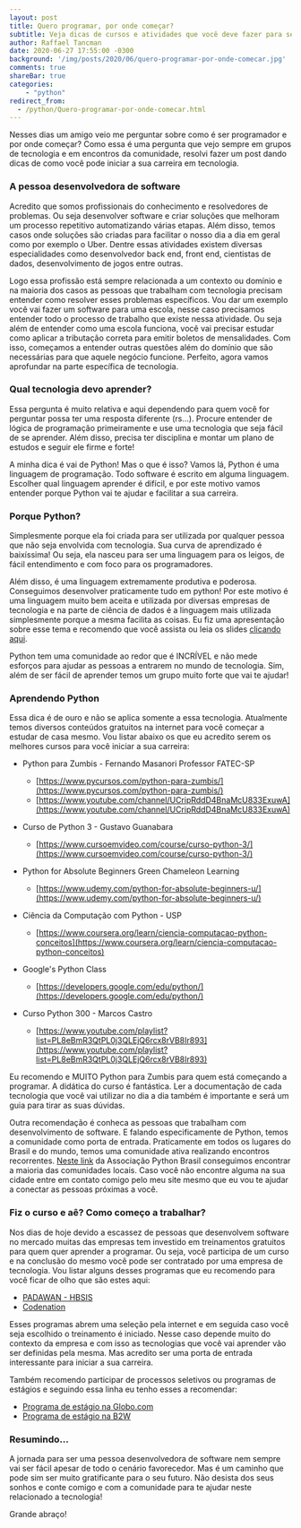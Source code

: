 ```yaml
---
layout: post
title: Quero programar, por onde começar?
subtitle: Veja dicas de cursos e atividades que você deve fazer para ser um programador.
author: Raffael Tancman
date: 2020-06-27 17:55:00 -0300
background: '/img/posts/2020/06/quero-programar-por-onde-comecar.jpg'
comments: true
shareBar: true
categories:
    - "python"
redirect_from:
  - /python/Quero-programar-por-onde-comecar.html
---
```



Nesses dias um amigo veio me perguntar sobre como é ser programador e por onde começar? Como essa é uma pergunta que vejo sempre em grupos de tecnologia e em encontros da comunidade, resolvi fazer um post dando dicas de como você pode iniciar a sua carreira em tecnologia.

### A pessoa desenvolvedora de software

Acredito que somos profissionais do conhecimento e resolvedores de problemas. Ou seja desenvolver software e criar soluções que melhoram um processo repetitivo automatizando várias etapas. Além disso, temos casos onde soluções são criadas para facilitar o nosso dia a dia em geral como por exemplo o Uber. Dentre essas atividades existem diversas especialidades como desenvolvedor back end, front end, cientistas de dados, desenvolvimento de jogos entre outras.

Logo essa profissão está sempre relacionada a um contexto ou domínio e na maioria dos casos as pessoas que trabalham com tecnologia precisam entender como resolver esses problemas específicos. Vou dar um exemplo você vai fazer um software para uma escola, nesse caso precisamos entender todo o processo de trabalho que existe nessa atividade. Ou seja além de entender como uma escola funciona, você vai precisar estudar como aplicar a tributação correta para emitir boletos de mensalidades. Com isso, começamos a entender outras questões além do domínio que são necessárias para que aquele negócio funcione. Perfeito, agora vamos aprofundar na parte específica de tecnologia.

### Qual tecnologia devo aprender?

Essa pergunta é muito relativa e aqui dependendo para quem você for perguntar possa ter uma resposta diferente (rs...). Procure entender de lógica de programação primeiramente e use uma tecnologia que seja fácil de se aprender. Além disso, precisa ter disciplina e montar um plano de estudos e seguir ele firme e forte!

A minha dica é vai de Python! Mas o que é isso? Vamos lá, Python é uma linguagem de programação. Todo software é escrito em alguma linguagem. Escolher qual linguagem aprender é difícil, e por este motivo vamos entender porque Python vai te ajudar e facilitar a sua carreira.

### Porque Python?

Simplesmente porque ela foi criada para ser utilizada por qualquer pessoa que não seja envolvida com tecnologia. Sua curva de aprendizado é baixíssima! Ou seja, ela nasceu para ser uma linguagem para os leigos, de fácil entendimento e com foco para os programadores.

Além disso, é uma linguagem extremamente produtiva e poderosa. Conseguimos desenvolver praticamente tudo em python! Por este motivo é uma linguagem muito bem aceita e utilizada por diversas empresas de tecnologia e na parte de ciência de dados é a linguagem mais utilizada simplesmente porque a mesma facilita as coisas. Eu fiz uma apresentação sobre esse tema e recomendo que você assista ou leia os slides [clicando aqui](https://blumenau.sc.python.org.br/encontros/2019/08/22/python-nas-empresas-edicao-hbsis.html).

Python tem uma comunidade ao redor que é INCRÍVEL e não mede esforços para ajudar as pessoas a entrarem no mundo de tecnologia. Sim, além de ser fácil de aprender temos um grupo muito forte que vai te ajudar!

### Aprendendo Python

Essa dica é de ouro e não se aplica somente a essa tecnologia. Atualmente temos diversos conteúdos gratuitos na internet para você começar a estudar de casa mesmo. Vou listar abaixo os que eu acredito serem os melhores cursos para você iniciar a sua carreira:

-   Python para Zumbis - Fernando Masanori Professor FATEC-SP
	-   [https://www.pycursos.com/python-para-zumbis/](https://www.pycursos.com/python-para-zumbis/)
	-   [https://www.youtube.com/channel/UCripRddD4BnaMcU833ExuwA](https://www.youtube.com/channel/UCripRddD4BnaMcU833ExuwA)

-   Curso de Python 3 - Gustavo Guanabara
	-   [https://www.cursoemvideo.com/course/curso-python-3/](https://www.cursoemvideo.com/course/curso-python-3/)

-   Python for Absolute Beginners Green Chameleon Learning
	-   [https://www.udemy.com/python-for-absolute-beginners-u/](https://www.udemy.com/python-for-absolute-beginners-u/)

-   Ciência da Computação com Python - USP
	-   [https://www.coursera.org/learn/ciencia-computacao-python-conceitos](https://www.coursera.org/learn/ciencia-computacao-python-conceitos)

-   Google's Python Class
	-   [https://developers.google.com/edu/python/](https://developers.google.com/edu/python/)

-   Curso Python 300 - Marcos Castro
	-   [https://www.youtube.com/playlist?list=PL8eBmR3QtPL0j3QLEjQ6rcx8rVB8Ir893](https://www.youtube.com/playlist?list=PL8eBmR3QtPL0j3QLEjQ6rcx8rVB8Ir893)

Eu recomendo e MUITO Python para Zumbis para quem está começando a programar. A didática do curso é fantástica. Ler a documentação de cada tecnologia que você vai utilizar no dia a dia também é importante e será um guia para tirar as suas dúvidas.

Outra recomendação é conheca as pessoas que trabalham com desenvolvimento de software. E falando especificamente de Python, temos a comunidade como porta de entrada. Praticamente em todos os lugares do Brasil e do mundo, temos uma comunidade ativa realizando encontros recorrentes. [Neste link](https://python.org.br/comunidades-locais/) da Associação Python Brasil conseguimos encontrar a maioria das comunidades locais. Caso você não encontre alguma na sua cidade entre em contato comigo pelo meu site mesmo que eu vou te ajudar a conectar as pessoas próximas a você.

### Fiz o curso e aê? Como começo a trabalhar?

Nos dias de hoje devido a escassez de pessoas que desenvolvem software no mercado muitas das empresas tem investido em treinamentos gratuitos para quem quer aprender a programar. Ou seja, você participa de um curso e na conclusão do mesmo você pode ser contratado por uma empresa de tecnologia. Vou listar alguns desses programas que eu recomendo para você ficar de olho que são estes aqui:

-   [PADAWAN - HBSIS](https://hbsis.com.br/padawan/)
-   [Codenation](http://codenation.dev)

Esses programas abrem uma seleção pela internet e em seguida caso você seja escolhido o treinamento é iniciado. Nesse caso depende muito do contexto da empresa e com isso as tecnologias que você vai aprender vão ser definidas pela mesma. Mas acredito ser uma porta de entrada interessante para iniciar a sua carreira.

Também recomendo participar de processos seletivos ou programas de estágios e seguindo essa linha eu tenho esses a recomendar:

-   [Programa de estágio na Globo.com](https://estag.globo.com/#/voce-nasceu-pra-isso)
-   [Programa de estágio na B2W](https://estagio.b2w.io/)

### Resumindo...

A jornada para ser uma pessoa desenvolvedora de software nem sempre vai ser fácil apesar de todo o cenário favorecedor. Mas é um caminho que pode sim ser muito gratificante para o seu futuro. Não desista dos seus sonhos e conte comigo e com a comunidade para te ajudar neste relacionado a tecnologia!

Grande abraço!
